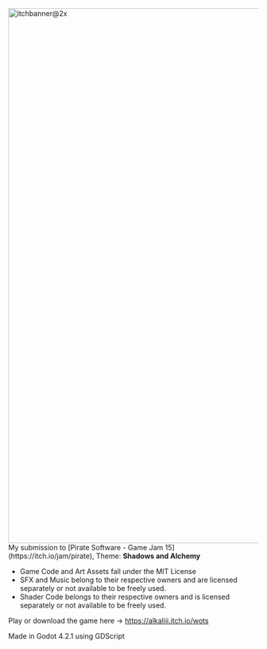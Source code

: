 
<img width="1075" alt="itchbanner@2x" src="https://github.com/user-attachments/assets/c061914b-4382-4f54-be78-dbb6207efc44">
My submission to [Pirate Software - Game Jam 15](https://itch.io/jam/pirate), Theme: <b>Shadows and Alchemy</b>

- Game Code and Art Assets fall under the MIT License
- SFX and Music belong to their respective owners and are licensed separately or not available to be freely used.
- Shader Code belongs to their respective owners and is licensed separately or not available to be freely used.

Play or download the game here -> https://alkaliii.itch.io/wots

Made in Godot 4.2.1 using GDScript
